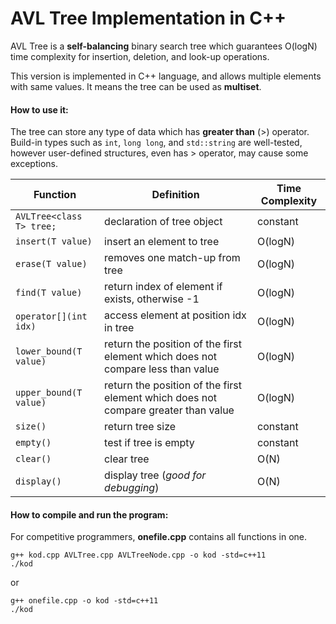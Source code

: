 
# AVL Tree Implementation in C++

AVL Tree is a **self-balancing** binary search tree which guarantees O(logN) time complexity for insertion, deletion, and look-up operations. 

This version is implemented in C++ language, and allows multiple elements with same values. It means the tree can be used as **multiset**.

#### How to use it:

The tree can store any type of data which has **greater than** (>) operator. Build-in types such as `int`, `long long`, and `std::string` are well-tested, however user-defined structures, even has > operator, may cause some exceptions.

| Function | Definition | Time Complexity |
| --- | --- | --- |
| `AVLTree<class T> tree;` | declaration of tree object | constant |
| `insert(T value)` | insert an element to tree | O(logN) |
| `erase(T value)` | removes one match-up from tree | O(logN) |
| `find(T value)` | return index of element if exists, otherwise -1 | O(logN) |
| `operator[](int idx)` | access element at position idx in tree | O(logN) |
| `lower_bound(T value)` | return the position of the first element which does not compare less than value | O(logN) |
| `upper_bound(T value)` | return the position of the first element which does not compare greater than value | O(logN) |
| `size()` | return tree size | constant |
| `empty()` | test if tree is empty | constant |
| `clear()` | clear tree | O(N) |
| `display()` | display tree (*good for debugging*) | O(N) |


#### How to compile and run the program:

For competitive programmers, **onefile.cpp** contains all functions in one. 

    g++ kod.cpp AVLTree.cpp AVLTreeNode.cpp -o kod -std=c++11
    ./kod

or

    g++ onefile.cpp -o kod -std=c++11
    ./kod

